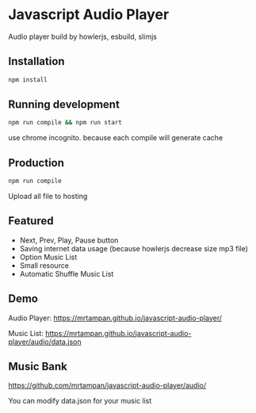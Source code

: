 # Javascript Audio Player

Audio player build by howlerjs, esbuild, slimjs

## Installation

```bash
npm install

```

## Running development

```bash
npm run compile && npm run start

```

use chrome incognito. because each compile will generate cache

## Production

```bash
npm run compile

```

Upload all file to hosting

## Featured

- Next, Prev, Play, Pause button
- Saving internet data usage (because howlerjs decrease size mp3 file)
- Option Music List
- Small resource
- Automatic Shuffle Music List

## Demo

Audio Player: https://mrtampan.github.io/javascript-audio-player/

Music List: https://mrtampan.github.io/javascript-audio-player/audio/data.json

## Music Bank

https://github.com/mrtampan/javascript-audio-player/audio/

You can modify data.json for your music list
